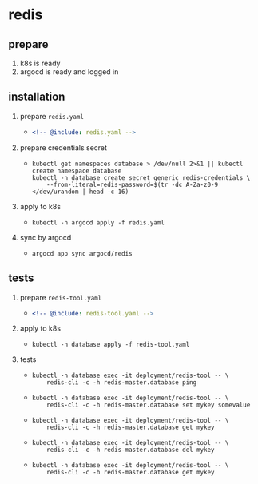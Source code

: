 # redis

## prepare

1. k8s is ready
2. argocd is ready and logged in

## installation

1. prepare `redis.yaml`
    * ```yaml
      <!-- @include: redis.yaml -->
      ```
2. prepare credentials secret
    * ```shell
      kubectl get namespaces database > /dev/null 2>&1 || kubectl create namespace database
      kubectl -n database create secret generic redis-credentials \
          --from-literal=redis-password=$(tr -dc A-Za-z0-9 </dev/urandom | head -c 16)
      ```
3. apply to k8s
    * ```shell
      kubectl -n argocd apply -f redis.yaml
      ```
4. sync by argocd
    * ```shell
      argocd app sync argocd/redis
      ```

## tests

1. prepare `redis-tool.yaml`
    + ```yaml
      <!-- @include: redis-tool.yaml -->
      ```
2. apply to k8s
    + ```shell
      kubectl -n database apply -f redis-tool.yaml
      ```
3. tests
    + ```shell
      kubectl -n database exec -it deployment/redis-tool -- \
          redis-cli -c -h redis-master.database ping
      ```
    + ```shell
      kubectl -n database exec -it deployment/redis-tool -- \
          redis-cli -c -h redis-master.database set mykey somevalue
      ```
    + ```shell
      kubectl -n database exec -it deployment/redis-tool -- \
          redis-cli -c -h redis-master.database get mykey
      ```
    + ```shell
      kubectl -n database exec -it deployment/redis-tool -- \
          redis-cli -c -h redis-master.database del mykey
      ```
    + ```shell
      kubectl -n database exec -it deployment/redis-tool -- \
          redis-cli -c -h redis-master.database get mykey
      ```

